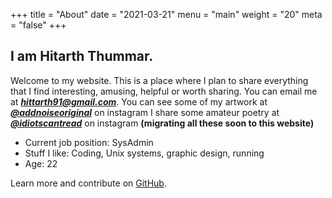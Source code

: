 +++
title = "About"
date = "2021-03-21"
menu = "main"
weight = "20"
meta = "false"
+++

## I am Hitarth Thummar.

Welcome to my website. This is a place where I plan to share everything that I find interesting, amusing, helpful or worth sharing.
You can email me at    ***[hittarth91@gmail.com](mailto:hittarth91@gmail.com)***.
You can see some of my artwork at ***[@addnoiseoriginal](https://www.instagram.com/addnoiseoriginal)*** on instagram
I share some amateur poetry at ***[@idiotscantread](https://www.instagram.com/idiotscantread)*** on instagram **(migrating all these soon to this website)**

* Current job position: SysAdmin
* Stuff I like: Coding, Unix systems, graphic design, running
* Age: 22

Learn more and contribute on [GitHub](https://github.com/gtlsgamr).
